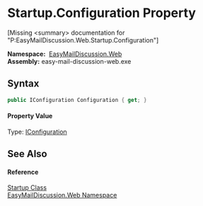 Startup.Configuration Property
==============================

[Missing &lt;summary> documentation for "P:EasyMailDiscussion.Web.Startup.Configuration"]


  **Namespace:**  [EasyMailDiscussion.Web][1]  
  **Assembly:** easy-mail-discussion-web.exe

Syntax
------

```csharp
public IConfiguration Configuration { get; }
```

#### Property Value
Type: [IConfiguration][2]

See Also
--------

#### Reference
[Startup Class][3]  
[EasyMailDiscussion.Web Namespace][1]  

[1]: ../README.md
[2]: https://docs.microsoft.com/dotnet/api/microsoft.extensions.configuration.iconfiguration
[3]: README.md